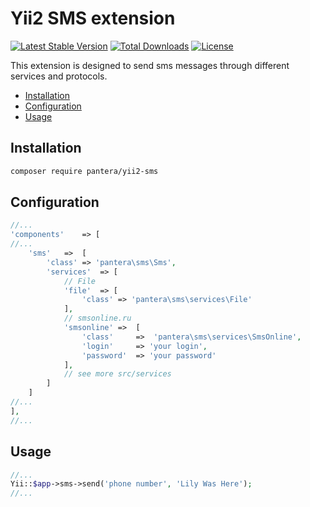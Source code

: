 Yii2 SMS extension
==================
[![Latest Stable Version](https://poser.pugx.org/pantera/yii2-sms/v/stable)](https://packagist.org/packages/pantera/yii2-sms)
[![Total Downloads](https://poser.pugx.org/pantera/yii2-sms/downloads)](https://packagist.org/packages/pantera/yii2-sms)
[![License](https://poser.pugx.org/pantera/yii2-sms/license)](https://packagist.org/packages/pantera/yii2-sms)

This extension is designed to send sms messages through different services and protocols.

* [Installation](#installation)
* [Configuration](#configuration)
* [Usage](#usage)

## Installation
```bash
composer require pantera/yii2-sms
```

## Configuration
```php
//...
'components'    => [
//...
    'sms'   =>  [
        'class' => 'pantera\sms\Sms',
        'services'  => [
            // File
            'file'  => [
                'class' => 'pantera\sms\services\File'
            ],
            // smsonline.ru
            'smsonline' =>  [
                'class'     =>  'pantera\sms\services\SmsOnline',
                'login'     => 'your login',
                'password'  => 'your password'   
            ],
            // see more src/services
        ]
    ]
//...
],
//...
```

## Usage
```php
//...
Yii::$app->sms->send('phone number', 'Lily Was Here');
//...
```